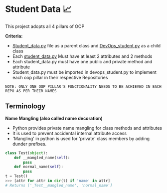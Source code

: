 # Student Data :chart_with_upwards_trend:

This project adopts all 4 pillars of OOP 

**Criteria:**

* [Student_data.py](student_data.py) file as a parent class and [DevOps_student.py](DevOps_Student.py) as a child class
* Each [student_data.py](student_data_encapsulation.py) Must have at least 2 attributes and 2 methods
* Each student_data.py must have one public and private method and attribute
* Student_data.py must be imported in devops_student.py to implement each oop pillar in their respective Repositories

`NOTE: ONLY ONE OOP PILLAR'S FUNCTIONALITY NEEDS TO BE ACHIEVED IN EACH REPO AS PER THEIR NAMES`

## Terminology 

**Name Mangling (also called name decoration)**
- Python provides private name mangling for class methods and attributes 
- It is used to prevent accidental internal attribute access
- 'Mangling' in python is used for 'private' class members by adding dunder prefixes.

```python
class Test(object):
    def __mangled_name(self):
        pass
    def normal_name(self):
        pass
t = Test()
>>> [attr for attr in dir(t) if 'name' in attr]
# Returns ['_Test__mangled_name', 'normal_name']          
```